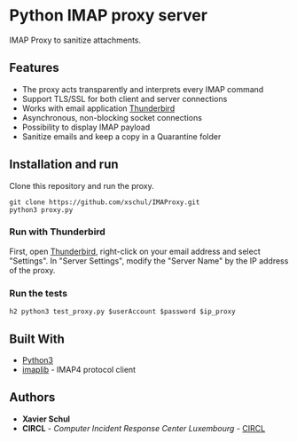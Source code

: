 # Python IMAP proxy server

IMAP Proxy to sanitize attachments.

## Features

* The proxy acts transparently and interprets every IMAP command
* Support TLS/SSL for both client and server connections
* Works with email application [Thunderbird](https://www.mozilla.org/en-US/thunderbird/)
* Asynchronous, non-blocking socket connections
* Possibility to display IMAP payload
* Sanitize emails and keep a copy in a Quarantine folder

## Installation and run

Clone this repository and run the proxy.

```
git clone https://github.com/xschul/IMAProxy.git
python3 proxy.py
```

### Run with Thunderbird

First, open [Thunderbird](https://www.mozilla.org/en-US/thunderbird/), right-click on your email address and select "Settings". In "Server Settings", modify the "Server Name" by the IP address of the proxy.

### Run the tests

```
h2 python3 test_proxy.py $userAccount $password $ip_proxy
```

## Built With

* [Python3](https://www.python.org/download/releases/3.0/)
* [imaplib](https://docs.python.org/2/library/imaplib.html) - IMAP4 protocol client

## Authors

* **Xavier Schul**
* **CIRCL** - *Computer Incident Response Center Luxembourg* - [CIRCL](https://www.circl.lu/)

